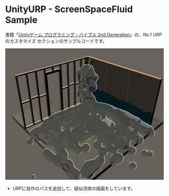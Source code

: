 # UnityURP - ScreenSpaceFluid Sample

書籍「[Unityゲーム プログラミング・バイブル 2nd Generation](https://www.amazon.co.jp/dp/4862465072/ref=cm_sw_em_r_mt_dp_XS21ZTK8QR1T8NE5YFXY)」の、No.1 URPのカスタマイズ セクションのサンプルコードです。

![](./screenshot.png)

- URPに自作のパスを追加して、疑似流体の描画をしています。
